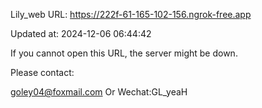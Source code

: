 Lily_web URL: https://222f-61-165-102-156.ngrok-free.app

Updated at: 2024-12-06 06:44:42

If you cannot open this URL, the server might be down.

Please contact: 

goley04@foxmail.com Or Wechat:GL_yeaH